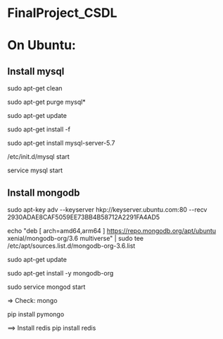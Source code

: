 # FinalProject_CSDL

# On Ubuntu:

## Install mysql

sudo apt-get clean

sudo apt-get purge mysql*

sudo apt-get update

sudo apt-get install -f

sudo apt-get install mysql-server-5.7

/etc/init.d/mysql start

service mysql start

## Install mongodb

sudo apt-key adv --keyserver hkp://keyserver.ubuntu.com:80 --recv 2930ADAE8CAF5059EE73BB4B58712A2291FA4AD5

echo "deb [ arch=amd64,arm64 ] https://repo.mongodb.org/apt/ubuntu xenial/mongodb-org/3.6 multiverse" | sudo tee /etc/apt/sources.list.d/mongodb-org-3.6.list

sudo apt-get update

sudo apt-get install -y mongodb-org

sudo service mongod start


=> Check: mongo

pip install pymongo


==> Install redis
pip install redis

